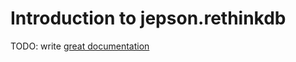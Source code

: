 # Introduction to jepson.rethinkdb

TODO: write [great documentation](http://jacobian.org/writing/what-to-write/)
